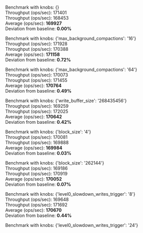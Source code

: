 

Benchmark with knobs: {}  
Throughput (ops/sec): 171401  
Throughput (ops/sec): 168453  
Average (ops/sec): **169927**  
Deviation from baseline: **0.00%**  

Benchmark with knobs: {'max_background_compactions': '16'}  
Throughput (ops/sec): 171928  
Throughput (ops/sec): 170388  
Average (ops/sec): **171158**  
Deviation from baseline: **0.72%**  

Benchmark with knobs: {'max_background_compactions': '64'}  
Throughput (ops/sec): 170073  
Throughput (ops/sec): 171455  
Average (ops/sec): **170764**  
Deviation from baseline: **0.49%**  

Benchmark with knobs: {'write_buffer_size': '268435456'}  
Throughput (ops/sec): 169259  
Throughput (ops/sec): 172025  
Average (ops/sec): **170642**  
Deviation from baseline: **0.42%**  

Benchmark with knobs: {'block_size': '4'}  
Throughput (ops/sec): 170081  
Throughput (ops/sec): 169888  
Average (ops/sec): **169984**  
Deviation from baseline: **0.03%**  

Benchmark with knobs: {'block_size': '262144'}  
Throughput (ops/sec): 169186  
Throughput (ops/sec): 170919  
Average (ops/sec): **170052**  
Deviation from baseline: **0.07%**  

Benchmark with knobs: {'level0_slowdown_writes_trigger': '8'}  
Throughput (ops/sec): 169648  
Throughput (ops/sec): 171692  
Average (ops/sec): **170670**  
Deviation from baseline: **0.44%**  

Benchmark with knobs: {'level0_slowdown_writes_trigger': '24'}  